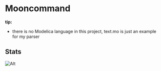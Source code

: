 # Mooncommand

**tip:**

- there is no Modelica language in this project, text.mo is just an example for my parser

## Stats

![Alt](https://repobeats.axiom.co/api/embed/bfb73b8e83de0f788dd786218febab2c713dc6b4.svg "Repobeats analytics image")
